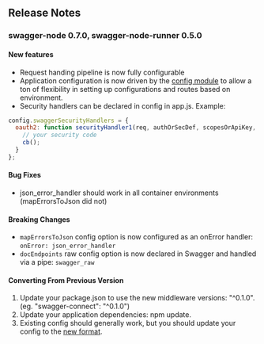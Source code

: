 ## Release Notes

### swagger-node 0.7.0, swagger-node-runner 0.5.0

#### New features
  
  * Request handing pipeline is now fully configurable
  * Application configuration is now driven by the [config module](https://github.com/lorenwest/node-config/wiki/Configuration-Files) to allow a ton of flexibility in setting up configurations and routes based on environment.
  * Security handlers can be declared in config in app.js. Example:
  
  ```javascript
  config.swaggerSecurityHandlers = {
    oauth2: function securityHandler1(req, authOrSecDef, scopesOrApiKey, cb) {
      // your security code
      cb();
    }
  };
  ```

#### Bug Fixes

  * json_error_handler should work in all container environments (mapErrorsToJson did not)
  
#### Breaking Changes

  * `mapErrorsToJson` config option is now configured as an onError handler: `onError: json_error_handler` 
  * `docEndpoints` raw config option is now declared in Swagger and handled via a pipe: `swagger_raw`

#### Converting From Previous Version

  1. Update your package.json to use the new middleware versions: "^0.1.0". (eg. "swagger-connect": "^0.1.0")
  2. Update your application dependencies: npm update.
  3. Existing config should generally work, but you should update your config to the [new format](./configuration.md).
